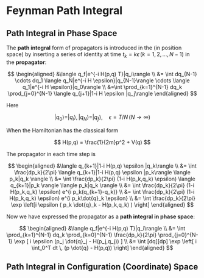# Feynman Path Integral

## Path Integral in Phase Space 

The **path integral** form of propagators is introduced in the (in position space) by inserting a series of identity at time $t_k=k\epsilon \, (k = 1,2,...,N-1)$ in the **propagator**:

$$
\begin{aligned}
    &\langle q_f|e^{-i H(p,q) T}|q_i\rangle
    \\
    &= \int dq_{N-1} \cdots dq_1
    \langle q_N|e^{-i H \epsilon}|q_{N-1}\rangle
    \cdots 
    \langle q_1|e^{-i H \epsilon}|q_0\rangle 
    \\
    &=\int \prod_{k=1}^{N-1} dq_k
    \prod_{j=0}^{N-1} 
    \langle q_{j+1}|1-i H \epsilon |q_j\rangle
\end{aligned}
$$

Here 

$$|q_0\rangle =|q_i\rangle ,\, |q_N\rangle =|q_f\rangle ,
\quad 
\epsilon = T/N \, (N \to \infty)
$$

When the Hamiltonian has the classical form

$$
H(p,q) = \frac{1}{2m}p^2 + V(q)
$$

The propagator in each time step is

$$
\begin{aligned}
    &\langle q_{k+1}|1-i H(p,q) \epsilon |q_k\rangle 
    \\
    &= \int \frac{dp_k}{2\pi}
    \langle q_{k+1}|1-i H(p,q) \epsilon |p_k\rangle 
    \langle p_k|q_k \rangle 
    \\
    &= \int \frac{dp_k}{2\pi}
    (1-i H(p_k,q_k) \epsilon)
    \langle q_{k+1}|p_k \rangle \langle p_k|q_k \rangle 
    \\
    &= \int \frac{dp_k}{2\pi}
    (1-i H(p_k,q_k) \epsilon) e^{i p_k(q_{k+1}-q_k)}
    \\
    &= \int \frac{dp_k}{2\pi}
    (1-i H(p_k,q_k) \epsilon) e^{i p_k\dot{q}_k \epsilon}
    \\
    &= \int \frac{dp_k}{2\pi} 
    \exp \left[i \epsilon (
        p_k \dot{q}_k - H(p_k,q_k)
    ) \right]
\end{aligned}
$$

Now we have expressed the propagator as a **path integral in phase space**:

$$
\begin{aligned}
    &\langle q_f|e^{-i H(p,q) T}|q_i\rangle 
    \\
    &= \int \prod_{k=1}^{N-1} dq_k
    \prod_{k=0}^{N-1} \frac{dp_k}{2\pi}
    \prod_{j=0}^{N-1} \exp [
        i \epsilon  (p_j \dot{q}_j - H(p_j,q_j))
    ]
    \\
    &= \int [dq][dp] \exp \left[
        i \int_0^T dt \, (p \dot{q} - H(p,q))
    \right]
\end{aligned}
$$

## Path Integral in Configuration (Coordinate) Space